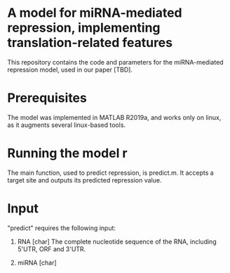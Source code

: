 # A model for miRNA-mediated repression, implementing translation-related features
This repository contains the code and parameters for the miRNA-mediated repression model, used in our paper [TBD].

# Prerequisites
The model was implemented in MATLAB R2019a, and works only on linux, as it augments several linux-based tools.

# Running the model r


The main function, used to predict repression, is predict.m. It accepts a target site and outputs its predicted repression value.

# Input
"predict" requires the following input:

1. RNA [char] 
The complete nucleotide sequence of the RNA, including 5'UTR, ORF and 3'UTR.

2. miRNA [char]

